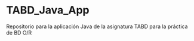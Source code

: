 # TABD_Java_App
Repositorio para la aplicación Java de la asignatura TABD para la práctica de BD O/R
